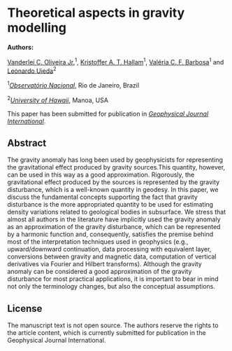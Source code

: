 # Theoretical aspects in gravity modelling

**Authors:**

[Vanderlei C. Oliveira Jr.](http://www.pinga-lab.org/people/oliveira-jr.html)<sup>1</sup>,
[Kristoffer A. T. Hallam](http://www.pinga-lab.org/people/kristoffer.html)<sup>1</sup>,
[Valéria C. F. Barbosa](http://www.pinga-lab.org/people/barbosa.html)<sup>1</sup> and
[Leonardo Uieda](http://www.leouieda.com/)<sup>2</sup>

<sup>1</sup>[*Observatório Nacional*](http://www.on.br/), Rio de Janeiro, Brazil

<sup>2</sup>[*University of Hawaii*](http://www.soest.hawaii.edu/GG/index.html), Manoa, USA

This paper has been submitted for publication in [*Geophysical Journal International*](https://academic.oup.com/gji).


## Abstract

The gravity anomaly has long been used by geophysicists for 
representing the gravitational effect produced by gravity
sources.This quantity, however, can be used in this way as a good
approximation. Rigorously, the gravitational effect produced by the sources
is represented by the gravity disturbance, which is a well-known 
quantity in geodesy.
In this paper, we discuss the fundamental concepts supporting 
the fact that gravity disturbance is the more appropriated quantity
to be used for estimating density variations related to geological
bodies in subsurface. We stress that almost all authors in the 
literature have implicitly used the gravity anomaly as an approximation 
of the gravity disturbance, which can be represented by a harmonic 
function and, consequently, satisfies the premise behind most of 
the interpretation techniques used in geophysics (e.g., 
upward/downward continuation, 
data processing with equivalent layer,
conversions between gravity and magnetic data,
computation of vertical derivatives via Fourier and Hilbert
transforms).
Although the gravity anomaly can be considered a good approximation of the 
gravity disturbance for most practical applications, 
it is important to bear in mind not only the terminology 
changes, but also the conceptual assumptions.


## License

The manuscript text is not open source. The authors reserve the rights to the
article content, which is currently submitted for publication in the
Geophysical Journal International.
